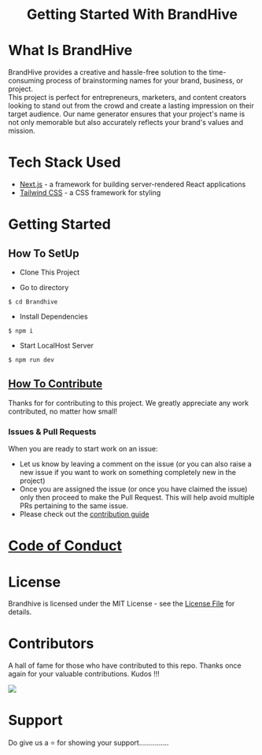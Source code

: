 <h1 align="center">Getting Started With BrandHive</h1> 



# What Is BrandHive

BrandHive provides a creative and hassle-free solution to the time-consuming process of brainstorming names for your brand, business, or project.<br>
This project is perfect for entrepreneurs, marketers, and content creators looking to stand out from the crowd and create a lasting impression on their target audience. Our name generator ensures that your project's name is not only memorable but also accurately reflects your brand's values and mission.


# Tech Stack Used
- [Next.js](https://nextjs.org/) - a framework for building server-rendered React applications
- [Tailwind CSS](https://tailwindcss.com/) - a CSS framework for styling


# Getting Started
## How To SetUp
- Clone This Project

- Go to directory
```
$ cd Brandhive
```
- Install Dependencies
```
$ npm i
```
- Start LocalHost Server
```
$ npm run dev
```
## [How To Contribute](CONTRIBUTIONS%20GUIDE.md)
Thanks for for contributing to this project. We greatly appreciate any work contributed, no matter how small!
<br>
### Issues & Pull Requests
When you are ready to start work on an issue:
- Let us know by leaving a comment on the issue (or you can also raise a new issue if you want to work on something completely new in the project)
- Once you are assigned the issue (or once you have claimed the issue) only then proceed to make the Pull Request. This will help avoid multiple PRs pertaining to the same issue.
- Please check out the [contribution guide](CONTRIBUTIONS%20GUIDE.md)

# [Code of Conduct](CODE%20OF%20CONDUCT.md)
# License
Brandhive is licensed under the MIT License - see the [License File](LICENSE) for details.

# Contributors
A hall of fame for those who have contributed to this repo. Thanks once again for your valuable contributions. Kudos !!!
<br>

<a href="https://github.com/PiyushKalyanpy/Brandhive/graphs/contributors">
  <img src="https://contrib.rocks/image?repo=PiyushKalyanpy/Brandhive" />
</a>

# Support
Do give us a ⭐️ for showing your support...............